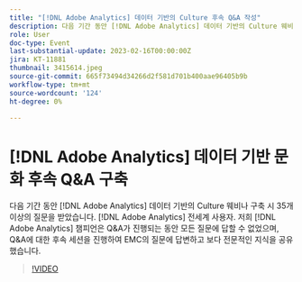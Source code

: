```yaml
---
title: "[!DNL Adobe Analytics] 데이터 기반의 Culture 후속 Q&A 작성"
description: 다음 기간 동안 [!DNL Adobe Analytics] 데이터 기반의 Culture 웨비나 구축 시 35개 이상의 질문을 받았습니다. [!DNL Adobe Analytics] 전세계 사용자. 저희 [!DNL Adobe Analytics] 챔피언은 Q&A가 진행되는 동안 모든 질문에 답할 수 없었으며, Q&A에 대한 후속 세션을 진행하여 EMC의 질문에 답변하고 보다 전문적인 지식을 공유했습니다.
role: User
doc-type: Event
last-substantial-update: 2023-02-16T00:00:00Z
jira: KT-11881
thumbnail: 3415614.jpeg
source-git-commit: 665f73494d34266d2f581d701b400aae96405b9b
workflow-type: tm+mt
source-wordcount: '124'
ht-degree: 0%

---
```



# [!DNL Adobe Analytics] 데이터 기반 문화 후속 Q&amp;A 구축

다음 기간 동안 [!DNL Adobe Analytics] 데이터 기반의 Culture 웨비나 구축 시 35개 이상의 질문을 받았습니다. [!DNL Adobe Analytics] 전세계 사용자. 저희 [!DNL Adobe Analytics] 챔피언은 Q&amp;A가 진행되는 동안 모든 질문에 답할 수 없었으며, Q&amp;A에 대한 후속 세션을 진행하여 EMC의 질문에 답변하고 보다 전문적인 지식을 공유했습니다.

>[!VIDEO](https://video.tv.adobe.com/v/3415614/?quality=12&learn=on)
